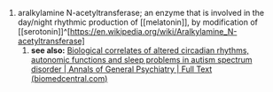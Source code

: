 1. aralkylamine N-acetyltransferase; an enzyme that is involved in the day/night rhythmic production of [[melatonin]], by modification of [[serotonin]]^[https://en.wikipedia.org/wiki/Aralkylamine_N-acetyltransferase]
	1. **see also:** [Biological correlates of altered circadian rhythms, autonomic functions and sleep problems in autism spectrum disorder | Annals of General Psychiatry | Full Text (biomedcentral.com)](https://annals-general-psychiatry.biomedcentral.com/articles/10.1186/s12991-022-00390-6#Sec4)